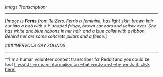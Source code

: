*Image Transcription:*

---

[*Image is **Ferris** from Re:Zero. Ferris is feminine, has light skin, brown hair cut into a bob with a V-shaped fringe, brown cat ears and yellow eyes. She has white and blue ribbons in her hair, and a blue collar with a ribbon. Behind her are some concrete pillars and a fence.*]

####*NERVOUS GAY SOUNDS*

---

^^I'm&#32;a&#32;human&#32;volunteer&#32;content&#32;transcriber&#32;for&#32;Reddit&#32;and&#32;you&#32;could&#32;be&#32;too!&#32;[If&#32;you'd&#32;like&#32;more&#32;information&#32;on&#32;what&#32;we&#32;do&#32;and&#32;why&#32;we&#32;do&#32;it,&#32;click&#32;here!](https://www.reddit.com/r/TranscribersOfReddit/wiki/index)
